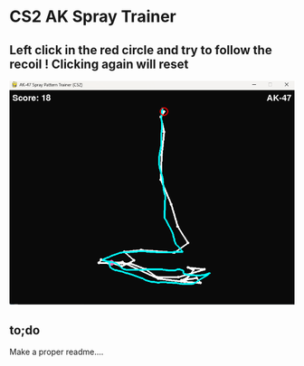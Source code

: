 
# CS2 AK Spray Trainer

## Left click in the red circle and try to follow the recoil ! Clicking again will reset

<p align="center">
  <img src="GUI.png" alt="Example image of the program.">
</p>

## to;do

Make a proper readme....
